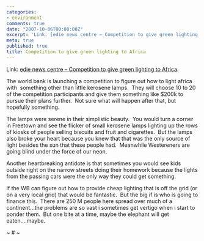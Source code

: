 ```yaml
---
categories:
- environment
comments: true
date: "2007-10-06T00:00:00Z"
excerpt: 'Link: [edie news centre – Competition to give green lighting to Africa][1].'
meta: true
published: true
title: Competition to give green lighting to Africa
---
```


Link: [edie news centre – Competition to give green lighting to Africa][1].

 [1]: http://www.edie.net/news/news_story.asp?id=13614 "edie news centre - Competition to give green lighting to Africa"

The world bank is launching a competition to figure out how to light africa with  something other than little kerosene lamps.  They will choose 10 to 20 of the competition participants and give them something like $200k to pursue their plans further.  Not sure what will happen after that, but hopefully something.

The lamps were serene in their simplistic beauty.  You would turn a corner in Freetown and see the flicker of small kerosene lamps lighting up the rows of kiosks of people selling biscuits and fruit and cigarettes.  But the lamps also broke your heart because you knew that that was the only source of light besides the sun that these people had.  Meanwhile Westereners are going blind under the force of our neon.

Another heartbreaking antidote is that sometimes you would see kids outside right on the narrow streets doing their homework because the lights from the passing cars were the only way they could get something.

If the WB can figure out how to provide cheap lighting that is off the grid (or on a very local grid) that would be fantastic.  But the big if is who is going to finance this.  There are 250 M people here spread over much of a continent…the problems are so vast i sometimes get vertigo when i start to ponder them.  But one bite at a time, maybe the elephant will get eaten….maybe.

~ # ~